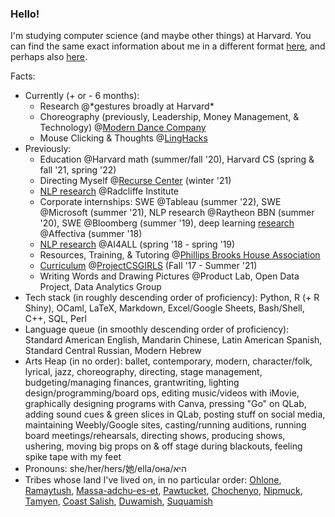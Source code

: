 ### Hello!

I'm studying computer science (and maybe other things) at Harvard. You can find the same exact information about me in a different format [here](https://karinahalevy.weebly.com), and perhaps also [here](https://linkedin.com/in/khalevy).

Facts:

- Currently (+ or - 6 months):
  - Research @\*gestures broadly at Harvard\*
  - Choreography (previously, Leadership, Money Management, & Technology) @[Modern Dance Company](http://www.hrmdc.org/)
  - Mouse Clicking & Thoughts @[LingHacks](http://linghacks.tech)
- Previously:
  - Education @Harvard math (summer/fall '20), Harvard CS (spring & fall '21, spring '22)
  - Directing Myself @[Recurse Center](https://recurse.com) (winter '21)
  - [NLP research](https://aclanthology.org/2021.findings-acl.174/) @Radcliffe Institute
  - Corporate internships: SWE @Tableau (summer '22), SWE @Microsoft (summer '21), NLP research @Raytheon BBN (summer '20), SWE @Bloomberg (summer '19), deep learning [research](https://github.com/ENSCMA2/giphy-scraper) @Affectiva (summer '18)
  - [NLP research](https://github.com/ENSCMA2/humanly) @AI4ALL (spring '18 - spring '19)
  - Resources, Training, & Tutoring @[Phillips Brooks House Association](https://pbha.org)
  - [Curriculum](https://linktr.ee/pcsgnlp) @[ProjectCSGIRLS](https://projectcsgirls.com) (Fall '17 - Summer '21)
  - Writing Words and Drawing Pictures @Product Lab, Open Data Project, Data Analytics Group
- Tech stack (in roughly descending order of proficiency): Python, R (+ R Shiny), OCaml, LaTeX, Markdown, Excel/Google Sheets, Bash/Shell, C++, SQL, Perl
- Language queue (in smoothly descending order of proficiency): Standard American English, Mandarin Chinese, Latin American Spanish, Standard Central Russian, Modern Hebrew
- Arts Heap (in no order): ballet, contemporary, modern, character/folk, lyrical, jazz, choreography, directing, stage management, budgeting/managing finances, grantwriting, lighting design/programming/board ops, editing music/videos with iMovie, graphically designing programs with Canva, pressing "Go" on QLab, adding sound cues & green slices in QLab, posting stuff on social media, maintaining Weebly/Google sites, casting/running auditions, running board meetings/rehearsals, directing shows, producing shows, ushering, moving big props on & off stage during blackouts, feeling spike tape with my feet
- Pronouns: she/her/hers/她/ella/она/היא
- Tribes whose land I've lived on, in no particular order: [Ohlone](http://www.muwekma.org/home.html), [Ramaytush](http://www.ramaytush.com/), [Massa-adchu-es-et](http://massachusetttribe.org/), [Pawtucket](http://www.salemhistorical.org/massachusetts-indigenous-community-resources), [Chochenyo](https://sogoreate-landtrust.com/), [Nipmuck](https://www.nipmucnation.org/), [Tamyen](https://cla.berkeley.edu/languages/tamyen.php), [Coast Salish](http://www.firstnations.de/development/coast_salish.htm), [Duwamish](https://www.duwamishtribe.org/), [Suquamish](https://suquamish.nsn.us/)
